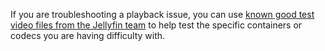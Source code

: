 If you are troubleshooting a playback issue, you can use [known good test video files from the Jellyfin team](https://repo.jellyfin.org/test-videos/) to help test the specific containers or codecs you are having difficulty with.
